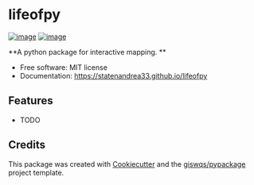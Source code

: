 # lifeofpy


[![image](https://img.shields.io/pypi/v/lifeofpy.svg)](https://pypi.python.org/pypi/lifeofpy)
[![image](https://img.shields.io/conda/vn/conda-forge/lifeofpy.svg)](https://anaconda.org/conda-forge/lifeofpy)


**A python package for interactive mapping. **


-   Free software: MIT license
-   Documentation: https://statenandrea33.github.io/lifeofpy
    

## Features

-   TODO

## Credits

This package was created with [Cookiecutter](https://github.com/cookiecutter/cookiecutter) and the [giswqs/pypackage](https://github.com/giswqs/pypackage) project template.
